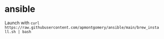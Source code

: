 # ansible

Launch with `curl https://raw.githubusercontent.com/apmontgomery/ansible/main/brew_install.sh | bash`
